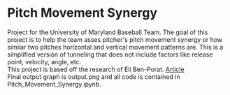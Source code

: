 # Pitch Movement Synergy
 Project for the University of Maryland Baseball Team. The goal of this project is to help the team asses pitcher's pitch movement synergy or how similar two pitches horizontal and vertical movement patterns are. This is a simplified version of tunneling that does not include factors like release point, velocity, angle, etc.  
This project is based off the research of Eli Ben-Porat. [Article](https://elibenporat.substack.com/p/pitch-movement-synergy)  
Final output graph is output.png and all code is contained in Pitch_Movement_Synergy.ipynb.
